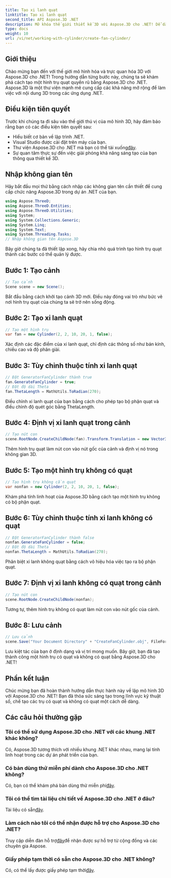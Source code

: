 ```yaml
---
title: Tạo xi lanh quạt
linktitle: Tạo xi lanh quạt
second_title: API Aspose.3D .NET
description: Mở khóa thế giới thiết kế 3D với Aspose.3D cho .NET! Dễ dàng tạo ra các xi lanh có quạt và không có quạt tuyệt đẹp. Tải xuống bản dùng thử của bạn ngay bây giờ.
type: docs
weight: 10
url: /vi/net/working-with-cylinder/create-fan-cylinder/
---
```

## Giới thiệu
Chào mừng bạn đến với thế giới mô hình hóa và trực quan hóa 3D với Aspose.3D cho .NET! Trong hướng dẫn từng bước này, chúng ta sẽ khám phá cách tạo một hình trụ quạt quyến rũ bằng Aspose.3D cho .NET. Aspose.3D là một thư viện mạnh mẽ cung cấp các khả năng mở rộng để làm việc với nội dung 3D trong các ứng dụng .NET.
## Điều kiện tiên quyết
Trước khi chúng ta đi sâu vào thế giới thú vị của mô hình 3D, hãy đảm bảo rằng bạn có các điều kiện tiên quyết sau:
- Hiểu biết cơ bản về lập trình .NET.
- Visual Studio được cài đặt trên máy của bạn.
-  Thư viện Aspose.3D cho .NET mà bạn có thể tải xuống[đây](https://releases.aspose.com/3d/net/).
- Sự quan tâm thực sự đến việc giải phóng khả năng sáng tạo của bạn thông qua thiết kế 3D.
## Nhập không gian tên
Hãy bắt đầu mọi thứ bằng cách nhập các không gian tên cần thiết để cung cấp chức năng Aspose.3D trong dự án .NET của bạn.
```csharp
using Aspose.ThreeD;
using Aspose.ThreeD.Entities;
using Aspose.ThreeD.Utilities;
using System;
using System.Collections.Generic;
using System.Linq;
using System.Text;
using System.Threading.Tasks;
// Nhập không gian tên Aspose.3D
```
Bây giờ chúng ta đã thiết lập xong, hãy chia nhỏ quá trình tạo hình trụ quạt thành các bước có thể quản lý được.
## Bước 1: Tạo cảnh
```csharp
// Tạo cảnh
Scene scene = new Scene();
```
Bắt đầu bằng cách khởi tạo cảnh 3D mới. Điều này đóng vai trò như bức vẽ nơi hình trụ quạt của chúng ta sẽ trở nên sống động.
## Bước 2: Tạo xi lanh quạt
```csharp
// Tạo một hình trụ
var fan = new Cylinder(2, 2, 10, 20, 1, false);
```
Xác định các đặc điểm của xi lanh quạt, chỉ định các thông số như bán kính, chiều cao và độ phân giải.
## Bước 3: Tùy chỉnh thuộc tính xi lanh quạt
```csharp
// Đặt GeneratorFanCylinder thành true
fan.GenerateFanCylinder = true;
// Đặt độ dài Theta
fan.ThetaLength = MathUtils.ToRadian(270);
```
Điều chỉnh xi lanh quạt của bạn bằng cách cho phép tạo bộ phận quạt và điều chỉnh độ quét góc bằng ThetaLength.
## Bước 4: Định vị xi lanh quạt trong cảnh
```csharp
// Tạo nút con
scene.RootNode.CreateChildNode(fan).Transform.Translation = new Vector3(10, 0, 0);
```
Thêm hình trụ quạt làm nút con vào nút gốc của cảnh và định vị nó trong không gian 3D.
## Bước 5: Tạo một hình trụ không có quạt
```csharp
// Tạo hình trụ không cần quạt
var nonfan = new Cylinder(2, 2, 10, 20, 1, false);
```
Khám phá tính linh hoạt của Aspose.3D bằng cách tạo một hình trụ không có bộ phận quạt.
## Bước 6: Tùy chỉnh thuộc tính xi lanh không có quạt
```csharp
// Đặt GeneratorFanCylinder thành false
nonfan.GenerateFanCylinder = false;
// Đặt độ dài Theta
nonfan.ThetaLength = MathUtils.ToRadian(270);
```
Phân biệt xi lanh không quạt bằng cách vô hiệu hóa việc tạo ra bộ phận quạt.
## Bước 7: Định vị xi lanh không có quạt trong cảnh
```csharp
// Tạo nút con
scene.RootNode.CreateChildNode(nonfan);
```
Tương tự, thêm hình trụ không có quạt làm nút con vào nút gốc của cảnh.
## Bước 8: Lưu cảnh
```csharp
// Lưu cảnh
scene.Save("Your Document Directory" + "CreateFanCylinder.obj", FileFormat.WavefrontOBJ);
```
Lưu kiệt tác của bạn ở định dạng và vị trí mong muốn. Bây giờ, bạn đã tạo thành công một hình trụ có quạt và không có quạt bằng Aspose.3D cho .NET!
## Phần kết luận
Chúc mừng bạn đã hoàn thành hướng dẫn thực hành này về lập mô hình 3D với Aspose.3D cho .NET! Bạn đã thỏa sức sáng tạo trong lĩnh vực kỹ thuật số, chế tạo các trụ có quạt và không có quạt một cách dễ dàng.
## Các câu hỏi thường gặp
### Tôi có thể sử dụng Aspose.3D cho .NET với các khung .NET khác không?
Có, Aspose.3D tương thích với nhiều khung .NET khác nhau, mang lại tính linh hoạt trong các dự án phát triển của bạn.
### Có bản dùng thử miễn phí dành cho Aspose.3D cho .NET không?
 Có, bạn có thể khám phá bản dùng thử miễn phí[đây](https://releases.aspose.com/).
### Tôi có thể tìm tài liệu chi tiết về Aspose.3D cho .NET ở đâu?
 Tài liệu có sẵn[đây](https://reference.aspose.com/3d/net/).
### Làm cách nào tôi có thể nhận được hỗ trợ cho Aspose.3D cho .NET?
 Truy cập diễn đàn hỗ trợ[đây](https://forum.aspose.com/c/3d/18)để nhận được sự hỗ trợ từ cộng đồng và các chuyên gia Aspose.
### Giấy phép tạm thời có sẵn cho Aspose.3D cho .NET không?
 Có, có thể lấy được giấy phép tạm thời[đây](https://purchase.aspose.com/temporary-license/).